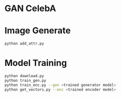 # GAN CelebA

# Image Generate

``` sh
python add_attr.py
```

# Model Training

``` sh
python download.py
python train_gen.py
python train_enc.py --gen <trained generator model>
python get_vectors.py --enc <trained encoder model>
```
